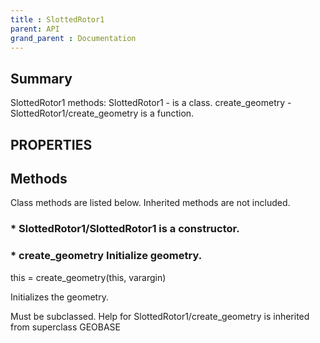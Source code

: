 ```yaml
---
title : SlottedRotor1
parent: API
grand_parent : Documentation
---
```

## Summary
SlottedRotor1 methods:
SlottedRotor1 - is a class.
create_geometry - SlottedRotor1/create_geometry is a function.
## PROPERTIES
## Methods
Class methods are listed below. Inherited methods are not included.
### * SlottedRotor1/SlottedRotor1 is a constructor.

### * create_geometry Initialize geometry.

this = create_geometry(this, varargin)

Initializes the geometry.

Must be subclassed.
Help for SlottedRotor1/create_geometry is inherited from superclass GEOBASE


